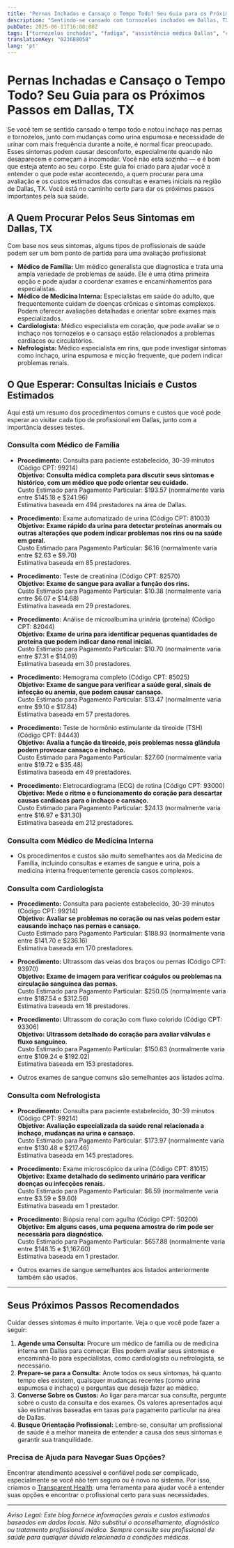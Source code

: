 ```yaml
---
title: "Pernas Inchadas e Cansaço o Tempo Todo? Seu Guia para os Próximos Passos em Dallas, TX"
description: "Sentindo-se cansado com tornozelos inchados em Dallas, TX? Saiba a quem procurar, o que esperar e os custos estimados para consultas e exames iniciais."
pubDate: 2025-06-11T16:08:08Z
tags: ["tornozelos inchados", "fadiga", "assistência médica Dallas", "custos médicos", "sintomas renais", "cardiologia", "nefrologia", "medicina interna", "medicina de família"]
translationKey: "023688058"
lang: 'pt'
---
```


# Pernas Inchadas e Cansaço o Tempo Todo? Seu Guia para os Próximos Passos em Dallas, TX

Se você tem se sentido cansado o tempo todo e notou inchaço nas pernas e tornozelos, junto com mudanças como urina espumosa e necessidade de urinar com mais frequência durante a noite, é normal ficar preocupado. Esses sintomas podem causar desconforto, especialmente quando não desaparecem e começam a incomodar. Você não está sozinho — e é bom que esteja atento ao seu corpo. Este guia foi criado para ajudar você a entender o que pode estar acontecendo, a quem procurar para uma avaliação e os custos estimados das consultas e exames iniciais na região de Dallas, TX. Você está no caminho certo para dar os próximos passos importantes pela sua saúde.

## A Quem Procurar Pelos Seus Sintomas em Dallas, TX

Com base nos seus sintomas, alguns tipos de profissionais de saúde podem ser um bom ponto de partida para uma avaliação profissional:

- **Médico de Família:** Um médico generalista que diagnostica e trata uma ampla variedade de problemas de saúde. Ele é uma ótima primeira opção e pode ajudar a coordenar exames e encaminhamentos para especialistas.
- **Médico de Medicina Interna:** Especialistas em saúde do adulto, que frequentemente cuidam de doenças crônicas e sintomas complexos. Podem oferecer avaliações detalhadas e orientar sobre exames mais especializados.
- **Cardiologista:** Médico especialista em coração, que pode avaliar se o inchaço nos tornozelos e o cansaço estão relacionados a problemas cardíacos ou circulatórios.
- **Nefrologista:** Médico especialista em rins, que pode investigar sintomas como inchaço, urina espumosa e micção frequente, que podem indicar problemas renais.

## O Que Esperar: Consultas Iniciais e Custos Estimados

Aqui está um resumo dos procedimentos comuns e custos que você pode esperar ao visitar cada tipo de profissional em Dallas, junto com a importância desses testes.

### Consulta com Médico de Família

- **Procedimento:** Consulta para paciente estabelecido, 30-39 minutos (Código CPT: 99214)  
  **Objetivo:** **Consulta médica completa para discutir seus sintomas e histórico, com um médico que pode orientar seu cuidado.**  
  Custo Estimado para Pagamento Particular: $193.57 (normalmente varia entre $145.18 e $241.96)  
  Estimativa baseada em 494 prestadores na área de Dallas.

- **Procedimento:** Exame automatizado de urina (Código CPT: 81003)  
  **Objetivo:** **Exame rápido da urina para detectar proteínas anormais ou outras alterações que podem indicar problemas nos rins ou na saúde em geral.**  
  Custo Estimado para Pagamento Particular: $6.16 (normalmente varia entre $2.63 e $9.70)  
  Estimativa baseada em 85 prestadores.

- **Procedimento:** Teste de creatinina (Código CPT: 82570)  
  **Objetivo:** **Exame de sangue para avaliar a função dos rins.**  
  Custo Estimado para Pagamento Particular: $10.38 (normalmente varia entre $6.07 e $14.68)  
  Estimativa baseada em 29 prestadores.

- **Procedimento:** Análise de microalbumina urinária (proteína) (Código CPT: 82044)  
  **Objetivo:** **Exame de urina para identificar pequenas quantidades de proteína que podem indicar dano renal inicial.**  
  Custo Estimado para Pagamento Particular: $10.70 (normalmente varia entre $7.31 e $14.09)  
  Estimativa baseada em 30 prestadores.

- **Procedimento:** Hemograma completo (Código CPT: 85025)  
  **Objetivo:** **Exame de sangue para verificar a saúde geral, sinais de infecção ou anemia, que podem causar cansaço.**  
  Custo Estimado para Pagamento Particular: $13.47 (normalmente varia entre $9.10 e $17.84)  
  Estimativa baseada em 57 prestadores.

- **Procedimento:** Teste de hormônio estimulante da tireoide (TSH) (Código CPT: 84443)  
  **Objetivo:** **Avalia a função da tireoide, pois problemas nessa glândula podem provocar cansaço e inchaço.**  
  Custo Estimado para Pagamento Particular: $27.60 (normalmente varia entre $19.72 e $35.48)  
  Estimativa baseada em 49 prestadores.

- **Procedimento:** Eletrocardiograma (ECG) de rotina (Código CPT: 93000)  
  **Objetivo:** **Mede o ritmo e o funcionamento do coração para descartar causas cardíacas para o inchaço e cansaço.**  
  Custo Estimado para Pagamento Particular: $24.13 (normalmente varia entre $16.97 e $31.30)  
  Estimativa baseada em 212 prestadores.

### Consulta com Médico de Medicina Interna

- Os procedimentos e custos são muito semelhantes aos da Medicina de Família, incluindo consultas e exames de sangue e urina, pois a medicina interna frequentemente gerencia casos complexos.

### Consulta com Cardiologista

- **Procedimento:** Consulta para paciente estabelecido, 30-39 minutos (Código CPT: 99214)  
  **Objetivo:** **Avaliar se problemas no coração ou nas veias podem estar causando inchaço nas pernas e cansaço.**  
  Custo Estimado para Pagamento Particular: $188.93 (normalmente varia entre $141.70 e $236.16)  
  Estimativa baseada em 170 prestadores.

- **Procedimento:** Ultrassom das veias dos braços ou pernas (Código CPT: 93970)  
  **Objetivo:** **Exame de imagem para verificar coágulos ou problemas na circulação sanguínea das pernas.**  
  Custo Estimado para Pagamento Particular: $250.05 (normalmente varia entre $187.54 e $312.56)  
  Estimativa baseada em 18 prestadores.

- **Procedimento:** Ultrassom do coração com fluxo colorido (Código CPT: 93306)  
  **Objetivo:** **Ultrassom detalhado do coração para avaliar válvulas e fluxo sanguíneo.**  
  Custo Estimado para Pagamento Particular: $150.63 (normalmente varia entre $109.24 e $192.02)  
  Estimativa baseada em 153 prestadores.

- Outros exames de sangue comuns são semelhantes aos listados acima.

### Consulta com Nefrologista

- **Procedimento:** Consulta para paciente estabelecido, 30-39 minutos (Código CPT: 99214)  
  **Objetivo:** **Avaliação especializada da saúde renal relacionada a inchaço, mudanças na urina e cansaço.**  
  Custo Estimado para Pagamento Particular: $173.97 (normalmente varia entre $130.48 e $217.46)  
  Estimativa baseada em 145 prestadores.

- **Procedimento:** Exame microscópico da urina (Código CPT: 81015)  
  **Objetivo:** **Exame detalhado do sedimento urinário para verificar doenças ou infecções renais.**  
  Custo Estimado para Pagamento Particular: $6.59 (normalmente varia entre $3.59 e $9.60)  
  Estimativa baseada em 1 prestador.

- **Procedimento:** Biópsia renal com agulha (Código CPT: 50200)  
  **Objetivo:** **Em alguns casos, uma pequena amostra do rim pode ser necessária para diagnóstico.**  
  Custo Estimado para Pagamento Particular: $657.88 (normalmente varia entre $148.15 e $1,167.60)  
  Estimativa baseada em 1 prestador.

- Outros exames de sangue semelhantes aos listados anteriormente também são usados.

---

## Seus Próximos Passos Recomendados

Cuidar desses sintomas é muito importante. Veja o que você pode fazer a seguir:

1. **Agende uma Consulta:** Procure um médico de família ou de medicina interna em Dallas para começar. Eles podem avaliar seus sintomas e encaminhá-lo para especialistas, como cardiologista ou nefrologista, se necessário.
2. **Prepare-se para a Consulta:** Anote todos os seus sintomas, há quanto tempo eles existem, quaisquer mudanças recentes (como urina espumosa e inchaço) e perguntas que deseja fazer ao médico.
3. **Converse Sobre os Custos:** Ao ligar para marcar sua consulta, pergunte sobre o custo da consulta e dos exames. Os valores apresentados aqui são estimativas baseadas em taxas para pagamento particular na área de Dallas.
4. **Busque Orientação Profissional:** Lembre-se, consultar um profissional de saúde é a melhor maneira de entender a causa dos seus sintomas e garantir sua tranquilidade.

### Precisa de Ajuda para Navegar Suas Opções?

Encontrar atendimento acessível e confiável pode ser complicado, especialmente se você não tem seguro ou é novo no sistema. Por isso, criamos o [Transparent Health](https://transparenthealth.ai): uma ferramenta para ajudar você a entender suas opções e encontrar o profissional certo para suas necessidades.

---

*Aviso Legal: Este blog fornece informações gerais e custos estimados baseados em dados locais. Não substitui o aconselhamento, diagnóstico ou tratamento profissional médico. Sempre consulte seu profissional de saúde para qualquer dúvida relacionada a condições médicas.*